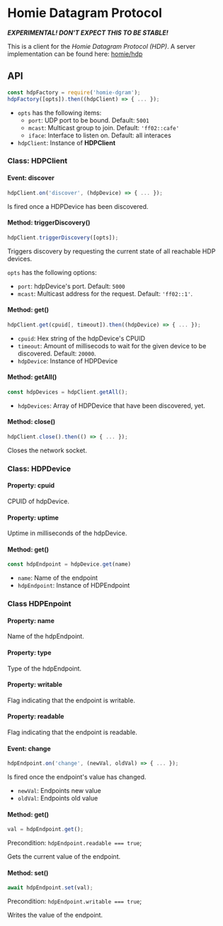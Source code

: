 # Homie Datagram Protocol

***EXPERIMENTAL! DON'T EXPECT THIS TO BE STABLE!***

This is a client for the *Homie Datagram Protocol (HDP)*. A server implementation can be found here: [homie/hdp](https://github.com/jue89/homie/tree/main/firmware/sys/hdp)

## API

```js
const hdpFactory = require('homie-dgram');
hdpFactory([opts]).then((hdpClient) => { ... });
```
* `opts` has the following items:
   * `port`: UDP port to be bound. Default: `5001`
   * `mcast`: Multicast group to join. Default: `'ff02::cafe'`
   * `iface`: Interface to listen on. Default: all interaces
* `hdpClient`: Instance of **HDPClient**

### Class: HDPClient

#### Event: discover

```js
hdpClient.on('discover', (hdpDevice) => { ... });
```

Is fired once a HDPDevice has been discovered.

#### Method: triggerDiscovery()

```js
hdpClient.triggerDiscovery([opts]);
```

Triggers discovery by requesting the current state of all reachable HDP devices.

`opts` has the following options:
* `port`: hdpDevice's port. Default: `5000`
* `mcast`: Multicast address for the request. Default: `'ff02::1'`.

#### Method: get()

```js
hdpClient.get(cpuid[, timeout]).then((hdpDevice) => { ... });
```

* `cpuid`: Hex string of the hdpDevice's CPUID
* `timeout`: Amount of millisecods to wait for the given device to be discovered. Default: `20000`.
* `hdpDevice`: Instance of HDPDevice

#### Method: getAll()

```js
const hdpDevices = hdpClient.getAll();
```

* `hdpDevices`: Array of HDPDevice that have been discovered, yet.

#### Method: close()

```js
hdpClient.close().then(() => { ... });
```

Closes the network socket.

### Class: HDPDevice

#### Property: cpuid

CPUID of hdpDevice.

#### Property: uptime

Uptime in milliseconds of the hdpDevice.

#### Method: get()

```js
const hdpEndpoint = hdpDevice.get(name)
```

* `name`: Name of the endpoint
* `hdpEndpoint`: Instance of HDPEndpoint

### Class HDPEnpoint

#### Property: name

Name of the hdpEndpoint.

#### Property: type

Type of the hdpEndpoint.

#### Property: writable

Flag indicating that the endpoint is writable.

#### Property: readable

Flag indicating that the endpoint is readable.

#### Event: change

```js
hdpEndpoint.on('change', (newVal, oldVal) => { ... });
```

Is fired once the endpoint's value has changed.

* `newVal`: Endpoints new value
* `oldVal`: Endpoints old value

#### Method: get()

```js
val = hdpEndpoint.get();
```

Precondition: `hdpEndpoint.readable === true`;

Gets the current value of the endpoint.

#### Method: set()

```js
await hdpEndpoint.set(val);
```

Precondition: `hdpEndpoint.writable === true`;

Writes the value of the endpoint.

